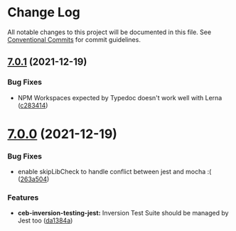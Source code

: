 # Change Log

All notable changes to this project will be documented in this file.
See [Conventional Commits](https://conventionalcommits.org) for commit guidelines.

## [7.0.1](https://github.com/tmorin/ceb/compare/v7.0.0...v7.0.1) (2021-12-19)


### Bug Fixes

* NPM Workspaces expected by Typedoc doesn't work well with Lerna ([c283414](https://github.com/tmorin/ceb/commit/c283414cf776d997c3422d8a39028c80f33708ab))





# [7.0.0](https://github.com/tmorin/ceb/compare/v6.1.0...v7.0.0) (2021-12-19)


### Bug Fixes

* enable skipLibCheck to handle conflict between jest and mocha :( ([263a504](https://github.com/tmorin/ceb/commit/263a5043babbd8d8c9b77f223cea1fc33d79cb02))


### Features

* **ceb-inversion-testing-jest:** Inversion Test Suite should be managed by Jest too ([da1384a](https://github.com/tmorin/ceb/commit/da1384af3818d4c1453d847fbc7c78401258dda6))
